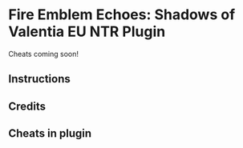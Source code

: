 # Fire Emblem Echoes: Shadows of Valentia EU NTR Plugin
Cheats coming soon!

## Instructions


## Credits


## Cheats in plugin
